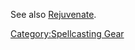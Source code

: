 See also [Rejuvenate](Rejuvenate "wikilink").

[Category:Spellcasting Gear](Category:Spellcasting_Gear "wikilink")
